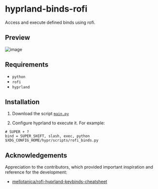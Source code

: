 # hyprland-binds-rofi

Access and execute defined binds using rofi.

## Preview

![image](https://github.com/user-attachments/assets/689ca6c6-1ece-447a-a2c3-2e7d2e2b2d4b)

## Requirements

- `python`
- `rofi`
- `hyprland`

## Installation

1. Download the script [`main.py`](./main.py)

2. Configure hyprland to execute it. For example:

```
# SUPER + ?
bind = SUPER_SHIFT, slash, exec, python $XDG_CONFIG_HOME/hypr/scripts/rofi_binds.py
```

## Acknowledgements

Appreciation to the contributors, which provided important inspiration and reference for the development:

- [mellotanica/rofi-hyprland-keybinds-cheatsheet](https://github.com/mellotanica/rofi-hyprland-keybinds-cheatsheet)
